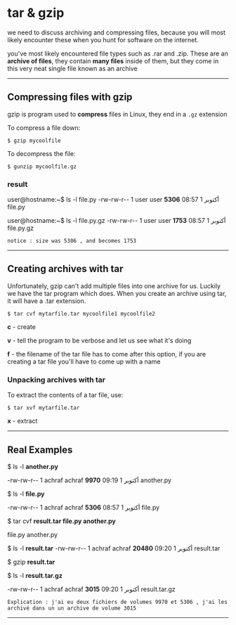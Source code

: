 # tar & gzip 
we need to discuss archiving and compressing files, because you will most likely encounter these when you hunt for software on the internet. 

you've most likely encountered file types such as .rar and .zip. 
These are an **archive of files**, they contain **many files** inside of them, but they come in this very neat single file known as an archive

---
## Compressing files with gzip 
gzip is program used to **compress** files in Linux, they end in a ```.gz``` extension

To compress a file down:
```
$ gzip mycoolfile
```
To decompress the file:
```
$ gunzip mycoolfile.gz
```

### result 

user@hostname:~$ ls -l file.py
-rw-rw-r-- 1 user user **5306** أكتوبر  1 08:57 file.py

user@hostname:~$ ls -l file.py.gz 
-rw-rw-r-- 1 user user **1753** أكتوبر  1 08:57 file.py.gz

```notice : size was 5306 , and becomes 1753 ```

---
## Creating archives with tar
Unfortunately, gzip can't add multiple files into one archive for us. 
Luckily we have the tar program which does. 
When you create an archive using tar, it will have a .tar extension.

```
$ tar cvf mytarfile.tar mycoolfile1 mycoolfile2
```
**c** - create

**v** - tell the program to be verbose and let us see what it's doing

**f** - the filename of the tar file has to come after this option, if you are creating a tar file you'll have to come up with a name

### Unpacking archives with tar
To extract the contents of a tar file, use:
```
$ tar xvf mytarfile.tar
```
**x** - extract

---
## Real Examples 

$ ls -l **another.py**

-rw-rw-r-- 1 achraf achraf **9970** أكتوبر  1 09:19 another.py

$ ls -l **file.py**

-rw-rw-r-- 1 achraf achraf **5306** أكتوبر  1 08:57 file.py

$ tar cvf **result.tar file.py another.py**

file.py
another.py

$ ls -l **result.tar** 
-rw-rw-r-- 1 achraf achraf **20480** أكتوبر  1 09:20 result.tar

$ gzip **result.tar** 

$ ls -l **result.tar.gz** 

-rw-rw-r-- 1 achraf achraf **3015** أكتوبر  1 09:20 result.tar.gz

``` Explication : j'ai eu deux fichiers de volumes 9970 et 5306 , j'ai les archivé dans un un archive de volume 3015 ```

---
